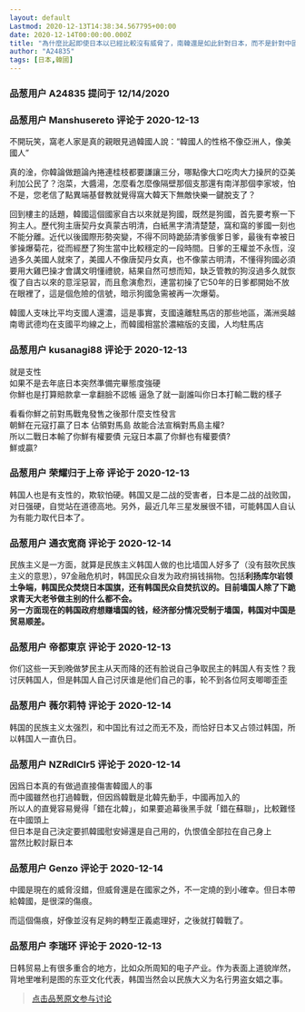 ```yaml
---
layout: default
Lastmod: 2020-12-13T14:38:34.567795+00:00
date: 2020-12-14T00:00:00.000Z
title: "為什麼比起即使日本以已經比較沒有威脅了，南韓還是如此針對日本，而不是針對中國?"
author: "A24835"
tags: [日本,韓國]
---
```



### 品葱用户 **A24835** 提问于 12/14/2020
    

    
                

### 品葱用户 **Manshusereto** 评论于 2020-12-13
        
不開玩笑，窩老人家是真的親眼見過韓國人說：“韓國人的性格不像亞洲人，像美國人”  
  
真的淦，你韓論做題論內捲連桂枝都要謙讓三分，哪點像大口吃肉大力操屄的亞美利加公民了？泡菜，大醬湯，怎麼看怎麼像隔壁那個支那還有南洋那個李家坡，怕不是，您老信了點異端基督教就覺得窩大韓天下無敵快樂一鍵脫支了？  
  
回到樓主的話題，韓國這個國家自古以來就是狗國，既然是狗國，首先要考察一下狗主人。歷代狗主唐契丹女真蒙古明清，白紙黑字清清楚楚，窩和窩的爹國一刻也不能分離。近代以後國際形勢突變，不得不同時跪舔清爹俄爹日爹，最後有幸被日爹操爆菊花，從而經歷了狗生當中比較穩定的一段時間。日爹的王權並不永恆，沒過多久美國人就來了，美國人不像唐契丹女真，也不像蒙古明清，不懂得狗國必須要用大雞巴操才會講文明懂禮貌，結果自然可想而知，缺乏管教的狗沒過多久就恢復了自古以來的意淫惡習，而且愈演愈烈，連當初操了它50年的日爹都開始不放在眼裡了，這是個危險的信號，暗示狗國急需被再一次爆菊。  
  
韓國人支味比平均支國人還濃，這是事實，支國遠離駐馬店的那些地區，滿洲吳越南粵武德均在支國平均線之上，而韓國相當於濃縮版的支國，人均駐馬店
        
                

### 品葱用户 **kusanagi88** 评论于 2020-12-13
        
就是支性  
如果不是去年底日本突然準備完畢態度強硬  
你鮮也是打算賠款拿一拿翻臉不認帳 逼急了就一副誰叫你日本打輸二戰的樣子  
  
看看你鮮之前對馬戰鬼發售之後那什麼支性發言  
朝鮮在元寇打贏了日本 佔領對馬島 故能合法宣稱對馬島主權?  
所以二戰日本輸了你鮮有權要債 元寇日本贏了你鮮也有權要債?  
鮮或贏?
        
                

### 品葱用户 **荣耀归于上帝** 评论于 2020-12-13
        
韩国人也是有支性的，欺软怕硬。韩国又是二战的受害者，日本是二战的战败国，对日强硬，自觉站在道德高地。另外，最近几年三星发展很不错，可能韩国人自认为有能力取代日本了。
        
                

### 品葱用户 **通衣宽商** 评论于 2020-12-14
        
民族主义是一方面，就算是民族主义韩国人做的也比墙国人好多了（没有鼓吹民族主义的意思），97金融危机时，韩国民众自发为政府捐钱捐物。包括**利扬库尔岩领土争端，韩国民众焚烧日本国旗，还有韩国民众自焚抗议的。目前墙国人除了下跪求青天大老爷做主别的什么都不会。**  
**另一方面现在的韩国政府想赚墙国的钱，经济部分情况受制于墙国，韩国对中国是贸易顺差。**
        
                

### 品葱用户 **帝都東京** 评论于 2020-12-13
        
你们这些一天到晚做梦民主从天而降的还有脸说自己争取民主的韩国人有支性？我讨厌韩国人，但是韩国人自己讨厌谁是他们自己的事，轮不到各位阿支唧唧歪歪
        
                

### 品葱用户 **薇尔莉特** 评论于 2020-12-14
        
韩国的民族主义太强烈，和中国比有过之而无不及，而恰好日本又占领过韩国，所以韩国人一直仇日。
        
                

### 品葱用户 **NZRdlClr5** 评论于 2020-12-14
        
因爲日本真的有做過直接傷害韓國人的事  
而中國雖然也打過韓戰，但因爲韓戰是北韓先動手，中國再加入的  
所以人的直覺容易覺得「錯在北韓」，如果要追幕後黑手就「錯在蘇聯」，比較難怪在中國頭上  
但日本是自己決定要抓韓國慰安婦還是自己用的，仇恨值全部拉在自己身上  
當然比較討厭日本
        
                

### 品葱用户 **Genzo** 评论于 2020-12-14
        
中國是現在的威脅沒錯，但威脅還是在國家之外，不一定燒的到小確幸。但日本帶給韓國，是很深的傷痕。  
  
而這個傷痕，好像並沒有足夠的轉型正義處理好，之後就打韓戰了。
        
                

### 品葱用户 **李瑞环** 评论于 2020-12-13
        
日韩贸易上有很多重合的地方，比如众所周知的电子产业。作为表面上道貌岸然，背地里唯利是图的东亚文化代表，韩国当然会以民族大义为名行男盗女娼之事。
        
                





> [点击品葱原文参与讨论](https://pincong.rocks/question/34559)

